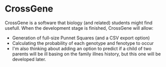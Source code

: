 # CrossGene
CrossGene is a software that biology (and related) students might find usefull.
When the development stage is finished, CrossGene will allow:
 - Generation of full-size Punnet Squares (and a CSV export option)
 - Calculating the probability of each genotype and fenotype to occur
 - I'm also thinking about adding an option to predict if a child of two parents will
be ill basing on the family illnes history, but this one will be developed later.
